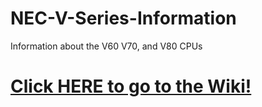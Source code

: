 # NEC-V-Series-Information
Information about the V60 V70, and V80 CPUs


# [Click HERE to go to the Wiki!](https://github.com/charlesmacd/NEC-V-Series-Information/wiki)
